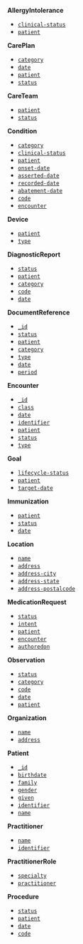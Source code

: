 
**AllergyIntolerance**
- [`clinical-status`](SearchParameter-us-core-clinical-status.html)
- [`patient`](SearchParameter-us-core-patient.html)

**CarePlan**
- [`category`](SearchParameter-us-core-category.html)
- [`date`](SearchParameter-us-core-date.html)
- [`patient`](SearchParameter-us-core-patient.html)
- [`status`](SearchParameter-us-core-status.html)

**CareTeam**
- [`patient`](SearchParameter-us-core-patient.html)
- [`status`](SearchParameter-us-core-status.html)

**Condition**
- [`category`](SearchParameter-us-core-category.html)
- [`clinical-status`](SearchParameter-us-core-clinical-status.html)
- [`patient`](SearchParameter-us-core-patient.html)
- [`onset-date`](SearchParameter-us-core-onset-date.html)
- [`asserted-date`](SearchParameter-us-core-asserted-date.html)
- [`recorded-date`](SearchParameter-us-core-recorded-date.html)
- [`abatement-date`](SearchParameter-us-core-abatement-date.html)
- [`code`](SearchParameter-us-core-code.html)
- [`encounter`](SearchParameter-us-core-encounter.html)

**Device**
- [`patient`](SearchParameter-us-core-patient.html)
- [`type`](SearchParameter-us-core-type.html)

**DiagnosticReport**
- [`status`](SearchParameter-us-core-status.html)
- [`patient`](SearchParameter-us-core-patient.html)
- [`category`](SearchParameter-us-core-category.html)
- [`code`](SearchParameter-us-core-code.html)
- [`date`](SearchParameter-us-core-date.html)

**DocumentReference**
- [`_id`](SearchParameter-us-core-id.html)
- [`status`](SearchParameter-us-core-status.html)
- [`patient`](SearchParameter-us-core-patient.html)
- [`category`](SearchParameter-us-core-category.html)
- [`type`](SearchParameter-us-core-type.html)
- [`date`](SearchParameter-us-core-date.html)
- [`period`](SearchParameter-us-core-period.html)

**Encounter**
- [`_id`](SearchParameter-us-core-id.html)
- [`class`](SearchParameter-us-core-class.html)
- [`date`](SearchParameter-us-core-date.html)
- [`identifier`](SearchParameter-us-core-identifier.html)
- [`patient`](SearchParameter-us-core-patient.html)
- [`status`](SearchParameter-us-core-status.html)
- [`type`](SearchParameter-us-core-type.html)

**Goal**
- [`lifecycle-status`](SearchParameter-us-core-lifecycle-status.html)
- [`patient`](SearchParameter-us-core-patient.html)
- [`target-date`](SearchParameter-us-core-target-date.html)

**Immunization**
- [`patient`](SearchParameter-us-core-patient.html)
- [`status`](SearchParameter-us-core-status.html)
- [`date`](SearchParameter-us-core-date.html)

**Location**
- [`name`](SearchParameter-us-core-name.html)
- [`address`](SearchParameter-us-core-address.html)
- [`address-city`](SearchParameter-us-core-address-city.html)
- [`address-state`](SearchParameter-us-core-address-state.html)
- [`address-postalcode`](SearchParameter-us-core-address-postalcode.html)

**MedicationRequest**
- [`status`](SearchParameter-us-core-status.html)
- [`intent`](SearchParameter-us-core-intent.html)
- [`patient`](SearchParameter-us-core-patient.html)
- [`encounter`](SearchParameter-us-core-encounter.html)
- [`authoredon`](SearchParameter-us-core-authoredon.html)

**Observation**
- [`status`](SearchParameter-us-core-status.html)
- [`category`](SearchParameter-us-core-category.html)
- [`code`](SearchParameter-us-core-code.html)
- [`date`](SearchParameter-us-core-date.html)
- [`patient`](SearchParameter-us-core-patient.html)

**Organization**
- [`name`](SearchParameter-us-core-name.html)
- [`address`](SearchParameter-us-core-address.html)

**Patient**
- [`_id`](SearchParameter-us-core-id.html)
- [`birthdate`](SearchParameter-us-core-birthdate.html)
- [`family`](SearchParameter-us-core-family.html)
- [`gender`](SearchParameter-us-core-gender.html)
- [`given`](SearchParameter-us-core-given.html)
- [`identifier`](SearchParameter-us-core-identifier.html)
- [`name`](SearchParameter-us-core-name.html)

**Practitioner**
- [`name`](SearchParameter-us-core-name.html)
- [`identifier`](SearchParameter-us-core-identifier.html)

**PractitionerRole**
- [`specialty`](SearchParameter-us-core-specialty.html)
- [`practitioner`](SearchParameter-us-core-practitioner.html)

**Procedure**
- [`status`](SearchParameter-us-core-status.html)
- [`patient`](SearchParameter-us-core-patient.html)
- [`date`](SearchParameter-us-core-date.html)
- [`code`](SearchParameter-us-core-code.html)

